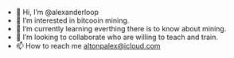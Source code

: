 - 👋 Hi, I’m @alexanderloop
- 👀 I’m interested in bitcooin mining.
- 🌱 I’m currently learning everthing there is to know about mining.
- 💞️ I’m looking to collaborate who are willing to teach and train.
- 📫 How to reach me altonpalex@icloud.com

<!---
alexanderloop/alexanderloop is a ✨ special ✨ repository because its `README.md` (this file) appears on your GitHub profile.
You can click the Preview link to take a look at your changes.
--->
